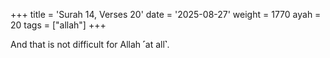 +++
title = 'Surah 14, Verses 20'
date = '2025-08-27'
weight = 1770
ayah = 20
tags = ["allah"]
+++

And that is not difficult for Allah ˹at all˺.